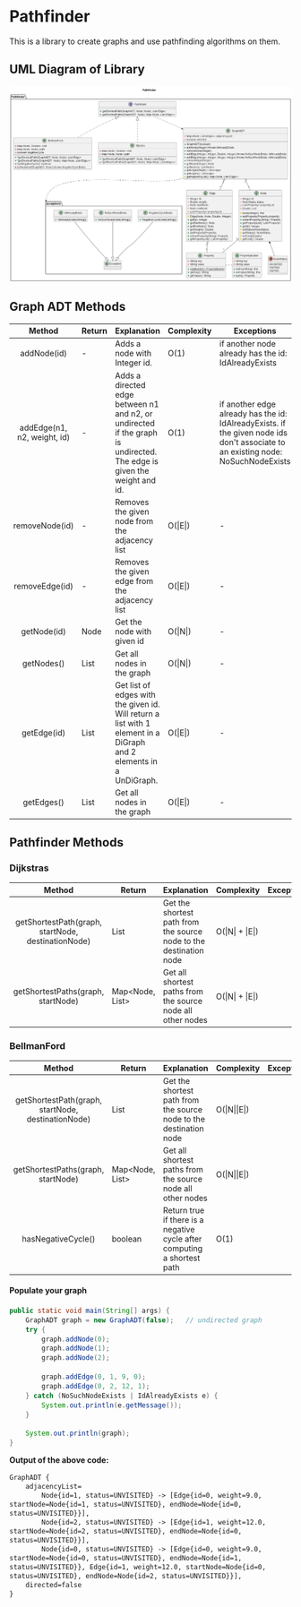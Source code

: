 # Pathfinder

This is a library to create graphs and use pathfinding algorithms on them.

## UML Diagram of Library

<img src="../umlDiagrams/A4/graph.png" alt="UML Diagram">

## Graph ADT Methods
| Method | Return | Explanation | Complexity | Exceptions |
|:--:|---------------|------|-------|-----|
| addNode(id) | - | Adds a node with Integer id. | O(1) | if another node already has the id: IdAlreadyExists |
| addEdge(n1, n2, weight, id) | - | Adds a directed edge between n1 and n2, or undirected if the graph is undirected. The edge is given the weight and id. | O(1) | if another edge already has the id: IdAlreadyExists. if the given node ids don't associate to an existing node: NoSuchNodeExists |
| removeNode(id) | - | Removes the given node from the adjacency list | O(\|E\|) | - |
| removeEdge(id) | - | Removes the given edge from the adjacency list | O(\|E\|) | - |
| getNode(id) | Node | Get the node with given id | O(\|N\|) | - |
| getNodes() | List<Node> | Get all nodes in the graph | O(\|N\|) | - |
| getEdge(id) | List<Edge> | Get list of edges with the given id. Will return a list with 1 element in a DiGraph and 2 elements in a UnDiGraph. | O(\|E\|) | - |
| getEdges() | List<Edge> | Get all nodes in the graph | O(\|E\|) | - |

## Pathfinder Methods

### Dijkstras
| Method | Return | Explanation | Complexity | Exceptions |
|:--:|---------------|------|-------|-----|
| getShortestPath(graph, startNode, destinationNode) | List<Edge> | Get the shortest path from the source node to the destination node | O(\|N\| + \|E\|) |  |
| getShortestPaths(graph, startNode) | Map<Node, List<Edge>> | Get all shortest paths from the source node all other nodes | O(\|N\| + \|E\|) |  |

### BellmanFord
| Method | Return | Explanation | Complexity | Exceptions |
|:--:|---------------|------|-------|-----|
| getShortestPath(graph, startNode, destinationNode) | List<Edge> | Get the shortest path from the source node to the destination node | O(\|N\|\|E\|) |  |
| getShortestPaths(graph, startNode) | Map<Node, List<Edge>> | Get all shortest paths from the source node all other nodes | O(\|N\|\|E\|) |  |
| hasNegativeCycle() | boolean | Return true if there is a negative cycle after computing a shortest path | O(1) |  |


#### Populate your graph

```java
public static void main(String[] args) {
    GraphADT graph = new GraphADT(false);   // undirected graph
    try {
        graph.addNode(0);
        graph.addNode(1);
        graph.addNode(2);
    
        graph.addEdge(0, 1, 9, 0);
        graph.addEdge(0, 2, 12, 1);
    } catch (NoSuchNodeExists | IdAlreadyExists e) {
        System.out.println(e.getMessage());
    }

    System.out.println(graph);
}
```

**Output of the above code:**

    GraphADT {
        adjacencyList=
            Node{id=1, status=UNVISITED} -> [Edge{id=0, weight=9.0, startNode=Node{id=1, status=UNVISITED}, endNode=Node{id=0, status=UNVISITED}}],
            Node{id=2, status=UNVISITED} -> [Edge{id=1, weight=12.0, startNode=Node{id=2, status=UNVISITED}, endNode=Node{id=0, status=UNVISITED}}],
            Node{id=0, status=UNVISITED} -> [Edge{id=0, weight=9.0, startNode=Node{id=0, status=UNVISITED}, endNode=Node{id=1, status=UNVISITED}}, Edge{id=1, weight=12.0, startNode=Node{id=0, status=UNVISITED}, endNode=Node{id=2, status=UNVISITED}}],
        directed=false
    }

